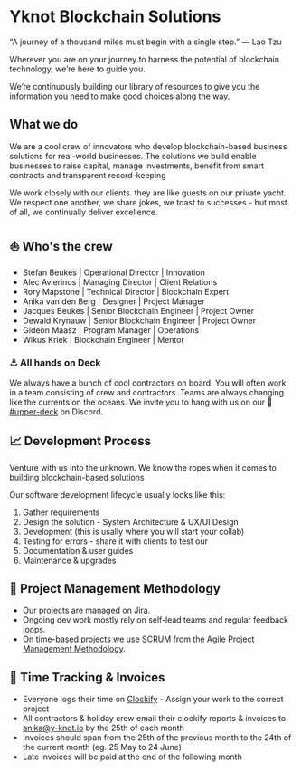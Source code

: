 # Yknot Blockchain Solutions
“A journey of a thousand miles must begin with a single step.” ― Lao Tzu

Wherever you are on your journey to harness the potential of blockchain technology, we’re here to guide you.

We’re continuously building our library of resources to give you the information you need to make good choices along the way.

## What we do
We are a cool crew of innovators who develop blockchain-based business solutions for real-world businesses. The solutions we build enable businesses to raise capital, manage investments, benefit from smart contracts and transparent record-keeping

We work closely with our clients. they are like guests on our private yacht. We respect one another, we share jokes, we toast to successes - but most of all, we continually deliver excellence. 

## :sailboat: Who's the crew
-	Stefan Beukes | Operational Director | Innovation
-	Alec Avierinos | Managing Director | Client Relations
-	Rory Mapstone | Technical Director | Blockchain Expert
-	Anika van den Berg | Designer | Project Manager
-	Jacques Beukes | Senior Blockchain Engineer | Project Owner
-	Dewald Krynauw | Senior Blockchain Engineer | Project Owner
-	Gideon Maasz | Program Manager | Operations
-	Wikus Kriek | Blockchain Engineer | Mentor

### :anchor: All hands on Deck
We always have a bunch of cool contractors on board.
You will often work in a team consisting of crew and contractors. Teams are always changing like the currents on the oceans. 
We invite you to hang with us on our :tropical_drink:[#upper-deck](https://discord.gg/GNmzHygT) on Discord.

## :chart_with_upwards_trend: Development Process
Venture with us into the unknown. We know the ropes when it comes to building blockchain-based solutions

Our software development lifecycle usually looks like this:
1. Gather requirements
2. Design the solution - System Architecture & UX/UI Design
3. Development (this is usally where you will start your collab)
4. Testing for errors - share it with clients to test our
5. Documentation & user guides
6. Maintenance & upgrades
 
## :arrows_counterclockwise: Project Management Methodology
- Our projects are managed on Jira. 
- Ongoing dev work mostly rely on self-lead teams and regular feedback loops. 
- On time-based projects we use SCRUM from the [Agile Project Management Methodology](docs/agile.md).

## :money_with_wings: Time Tracking & Invoices
- Everyone logs their time on [Clockify](https://clockify.me) - Assign your work to the correct project
- All contractors & holiday crew email their clockify reports & invoices to anika@y-knot.io by the 25th of each month
- Invoices should span from the 25th of the previous month to the 24th of the current month (eg. 25 May to 24 June)
- Late invoices will be paid at the end of the following month
